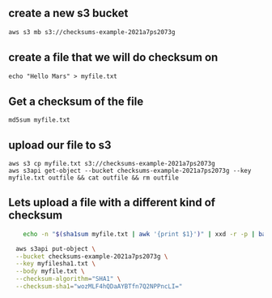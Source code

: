 ## create a new s3 bucket
```md
aws s3 mb s3://checksums-example-2021a7ps2073g
```

## create a file that we will do checksum on
```md
echo "Hello Mars" > myfile.txt
```

## Get a checksum of the file
```
md5sum myfile.txt
```

## upload our file to s3
```
aws s3 cp myfile.txt s3://checksums-example-2021a7ps2073g
aws s3api get-object --bucket checksums-example-2021a7ps2073g --key myfile.txt outfile && cat outfile && rm outfile
``` 

## Lets upload a file with a different kind of checksum
```sh
    echo -n "$(sha1sum myfile.txt | awk '{print $1}')" | xxd -r -p | base64
```

```sh
  aws s3api put-object \
  --bucket checksums-example-2021a7ps2073g \
  --key myfilesha1.txt \
  --body myfile.txt \
  --checksum-algorithm="SHA1" \
  --checksum-sha1="wozMLF4hQDaAYBTfn7Q2NPPncLI="
```